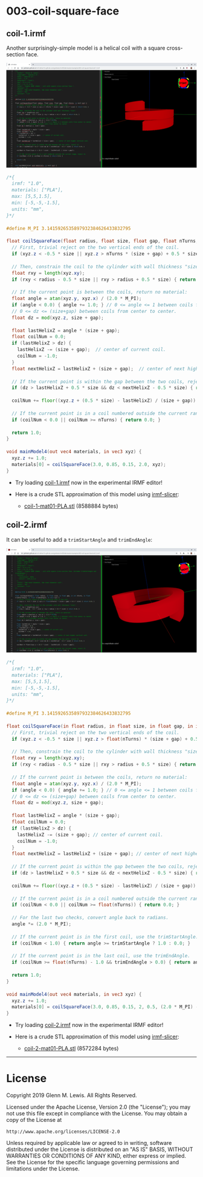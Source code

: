 # 003-coil-square-face

## coil-1.irmf

Another surprisingly-simple model is a helical coil with a square cross-section
face.

![coil-1.png](coil-1.png)

```glsl
/*{
  irmf: "1.0",
  materials: ["PLA"],
  max: [5,5,1.5],
  min: [-5,-5,-1.5],
  units: "mm",
}*/

#define M_PI 3.1415926535897932384626433832795

float coilSquareFace(float radius, float size, float gap, float nTurns, in vec3 xyz) {
  // First, trivial reject on the two vertical ends of the coil.
  if (xyz.z < -0.5 * size || xyz.z > nTurns * (size + gap) + 0.5 * size) { return 0.0; }
  
  // Then, constrain the coil to the cylinder with wall thickness "size":
  float rxy = length(xyz.xy);
  if (rxy < radius - 0.5 * size || rxy > radius + 0.5 * size) { return 0.0; }
  
  // If the current point is between the coils, return no material:
  float angle = atan(xyz.y, xyz.x) / (2.0 * M_PI);
  if (angle < 0.0) { angle += 1.0; } // 0 <= angle <= 1 between coils from center to center.
  // 0 <= dz <= (size+gap) between coils from center to center.
  float dz = mod(xyz.z, size + gap);
  
  float lastHelixZ = angle * (size + gap);
  float coilNum = 0.0;
  if (lastHelixZ > dz) {
    lastHelixZ -= (size + gap);  // center of current coil.
    coilNum = -1.0;
  }
  float nextHelixZ = lastHelixZ + (size + gap);  // center of next higher vertical coil.
  
  // If the current point is within the gap between the two coils, reject it.
  if (dz > lastHelixZ + 0.5 * size && dz < nextHelixZ - 0.5 * size) { return 0.0; }
  
  coilNum += floor((xyz.z + (0.5 * size) - lastHelixZ) / (size + gap));

  // If the current point is in a coil numbered outside the current range, reject it.
  if (coilNum < 0.0 || coilNum >= nTurns) { return 0.0; }

  return 1.0;
}

void mainModel4(out vec4 materials, in vec3 xyz) {
  xyz.z += 1.0;
  materials[0] = coilSquareFace(3.0, 0.85, 0.15, 2.0, xyz);
}
```

* Try loading [coil-1.irmf](https://gmlewis.github.io/irmf-editor/?s=github.com/gmlewis/irmf/blob/master/examples/003-coil-square-face/coil-1.irmf) now in the experimental IRMF editor!

* Here is a crude STL approximation of this model
  using [irmf-slicer](https://github.com/gmlewis/irmf-slicer):
  - [coil-1-mat01-PLA.stl](coil-1-mat01-PLA.stl) (8588884 bytes)

## coil-2.irmf

It can be useful to add a `trimStartAngle` and `trimEndAngle`:

![coil-2.png](coil-2.png)

```glsl
/*{
  irmf: "1.0",
  materials: ["PLA"],
  max: [5,5,1.5],
  min: [-5,-5,-1.5],
  units: "mm",
}*/

#define M_PI 3.1415926535897932384626433832795

float coilSquareFace(in float radius, in float size, in float gap, in int nTurns, in float trimStartAngle, in float trimEndAngle, in vec3 xyz) {
  // First, trivial reject on the two vertical ends of the coil.
  if (xyz.z < -0.5 * size || xyz.z > float(nTurns) * (size + gap) + 0.5 * size) { return 0.0; }
  
  // Then, constrain the coil to the cylinder with wall thickness "size":
  float rxy = length(xyz.xy);
  if (rxy < radius - 0.5 * size || rxy > radius + 0.5 * size) { return 0.0; }
  
  // If the current point is between the coils, return no material:
  float angle = atan(xyz.y, xyz.x) / (2.0 * M_PI);
  if (angle < 0.0) { angle += 1.0; } // 0 <= angle <= 1 between coils from center to center.
  // 0 <= dz <= (size+gap) between coils from center to center.
  float dz = mod(xyz.z, size + gap);
  
  float lastHelixZ = angle * (size + gap);
  float coilNum = 0.0;
  if (lastHelixZ > dz) {
    lastHelixZ -= (size + gap); // center of current coil.
    coilNum = -1.0;
  }
  float nextHelixZ = lastHelixZ + (size + gap); // center of next higher vertical coil.
  
  // If the current point is within the gap between the two coils, reject it.
  if (dz > lastHelixZ + 0.5 * size && dz < nextHelixZ - 0.5 * size) { return 0.0; }
  
  coilNum += floor((xyz.z + (0.5 * size) - lastHelixZ) / (size + gap));
  
  // If the current point is in a coil numbered outside the current range, reject it.
  if (coilNum < 0.0 || coilNum >= float(nTurns)) { return 0.0; }
  
  // For the last two checks, convert angle back to radians.
  angle *= (2.0 * M_PI);
  
  // If the current point is in the first coil, use the trimStartAngle.
  if (coilNum < 1.0) { return angle >= trimStartAngle ? 1.0 : 0.0; }
  
  // If the current point is in the last coil, use the trimEndAngle.
  if (coilNum >= float(nTurns) - 1.0 && trimEndAngle > 0.0) { return angle <= trimEndAngle ? 1.0 : 0.0; }
  
  return 1.0;
}

void mainModel4(out vec4 materials, in vec3 xyz) {
  xyz.z += 1.0;
  materials[0] = coilSquareFace(3.0, 0.85, 0.15, 2, 0.5, (2.0 * M_PI) - 0.5, xyz);
}
```

* Try loading [coil-2.irmf](https://gmlewis.github.io/irmf-editor/?s=github.com/gmlewis/irmf/blob/master/examples/003-coil-square-face/coil-2.irmf) now in the experimental IRMF editor!

* Here is a crude STL approximation of this model
  using [irmf-slicer](https://github.com/gmlewis/irmf-slicer):
  - [coil-2-mat01-PLA.stl](coil-2-mat01-PLA.stl) (8572284 bytes)

----------------------------------------------------------------------

# License

Copyright 2019 Glenn M. Lewis. All Rights Reserved.

Licensed under the Apache License, Version 2.0 (the "License");
you may not use this file except in compliance with the License.
You may obtain a copy of the License at

    http://www.apache.org/licenses/LICENSE-2.0

Unless required by applicable law or agreed to in writing, software
distributed under the License is distributed on an "AS IS" BASIS,
WITHOUT WARRANTIES OR CONDITIONS OF ANY KIND, either express or implied.
See the License for the specific language governing permissions and
limitations under the License.

